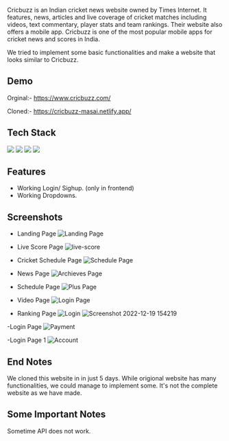 Cricbuzz is an Indian cricket news website owned by Times Internet. It features, news, articles and live coverage of cricket matches including videos, text commentary, player stats and team rankings. Their website also offers a mobile app.
Cricbuzz is one of the most popular mobile apps for cricket news and scores in India.

We tried to implement some basic functionalities and make a website that looks similar to Cricbuzz.



## Demo

Orginal:- https://www.cricbuzz.com/

Cloned:-  https://cricbuzz-masai.netlify.app/


## Tech Stack


<p>
   <img src="https://img.icons8.com/color/64/000000/javascript.png"/>
   <img src="https://img.icons8.com/color/64/000000/html-5.png"/>
   <img src="https://img.icons8.com/color/64/000000/css3.png" />
   <img src="https://img.icons8.com/color/64/000000/json.png"/>
</p>




## Features

- Working Login/ Sighup. (only in frontend)
- Working Dropdowns.


## Screenshots

- Landing Page
![Landing Page](https://github.com/MrScooby04/projectsrceenshot/blob/a86c8d38533fa5290660688941416c74616ee551/Landing%20Page.png)

- Live Score Page
![live-score](https://github.com/spvhantale/Cricbuzz_Demo/blob/main/cricbuzz/Live%20Score.png)

- Cricket Schedule Page
![Schedule Page](https://github.com/spvhantale/Cricbuzz_Demo/blob/main/cricbuzz/Schedule%20Page.png)

- News Page
![Archieves Page](https://github.com/spvhantale/Cricbuzz_Demo/blob/main/cricbuzz/News%20page.png)

- Schedule Page
![Plus Page](https://github.com/spvhantale/Cricbuzz_Demo/blob/main/cricbuzz/Schedule%20Page.png)

- Video Page
![Login Page](https://github.com/spvhantale/Cricbuzz_Demo/blob/main/cricbuzz/video%20page.png)


- Ranking Page
![Login](https://github.com/spvhantale/Cricbuzz_Demo/blob/main/cricbuzz/Ranking.png)
![Screenshot 2022-12-19 154219](https://user-images.githubusercontent.com/103638279/208412092-7891ea39-e9b5-4bdb-b470-a037000281ac.png)




-Login Page
![Payment](https://github.com/spvhantale/Cricbuzz_Demo/blob/main/cricbuzz/Signup%20page.png)


-Login Page 1
![Account](https://github.com/spvhantale/Cricbuzz_Demo/blob/main/cricbuzz/Signup%20page.png)






## End Notes

We cloned this website in in just 5 days. While origional website has many functionalities, we could manage to implement some. It's not the complete website as we have made.








## Some Important Notes

Sometime API does not work.
